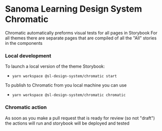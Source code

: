 # Sanoma Learning Design System Chromatic

Chromatic automatically preforms visual tests for all pages in Storybook
For all themes there are separate pages that are compiled of all the "All" stories in the components

### Local development

To launch a local version of the theme Storybook:
- `yarn workspace @sl-design-system/chromatic start`

To publish to Chromatic from you local machine you can use 
- `yarn workspace @sl-design-system/chromatic chromatic`

### Chromatic action

As soon as you make a pull request that is ready for review (so not "draft") the actions will run and storybook will be deployed and tested
